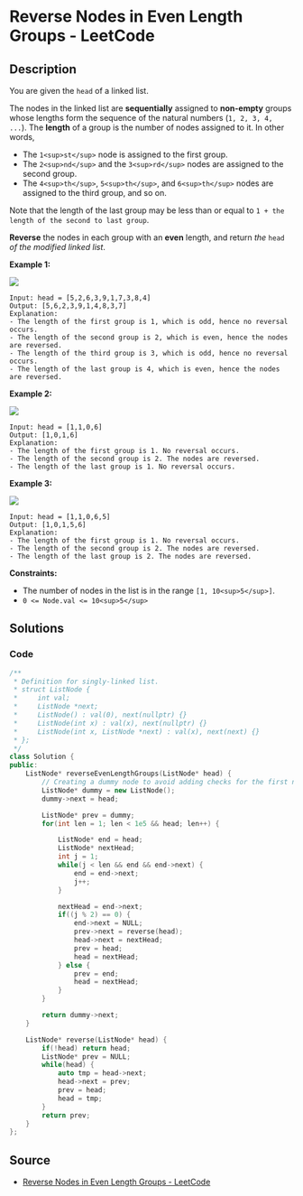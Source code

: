 # Reverse Nodes in Even Length Groups - LeetCode

## Description

You are given the `head` of a linked list.

The nodes in the linked list are **sequentially** assigned to **non-empty** groups whose lengths form the sequence of the natural numbers (`1, 2, 3, 4, ...`). The **length** of a group is the number of nodes assigned to it. In other words,

-   The `1<sup>st</sup>` node is assigned to the first group.
-   The `2<sup>nd</sup>` and the `3<sup>rd</sup>` nodes are assigned to the second group.
-   The `4<sup>th</sup>`, `5<sup>th</sup>`, and `6<sup>th</sup>` nodes are assigned to the third group, and so on.

Note that the length of the last group may be less than or equal to `1 + the length of the second to last group`.

**Reverse** the nodes in each group with an **even** length, and return _the_ `head` _of the modified linked list_.

**Example 1:**

![](https://assets.leetcode.com/uploads/2021/10/25/eg1.png)

```
Input: head = [5,2,6,3,9,1,7,3,8,4]
Output: [5,6,2,3,9,1,4,8,3,7]
Explanation:
- The length of the first group is 1, which is odd, hence no reversal occurs.
- The length of the second group is 2, which is even, hence the nodes are reversed.
- The length of the third group is 3, which is odd, hence no reversal occurs.
- The length of the last group is 4, which is even, hence the nodes are reversed.

```

**Example 2:**

![](https://assets.leetcode.com/uploads/2021/10/25/eg2.png)

```
Input: head = [1,1,0,6]
Output: [1,0,1,6]
Explanation:
- The length of the first group is 1. No reversal occurs.
- The length of the second group is 2. The nodes are reversed.
- The length of the last group is 1. No reversal occurs.

```

**Example 3:**

![](https://assets.leetcode.com/uploads/2021/11/17/ex3.png)

```
Input: head = [1,1,0,6,5]
Output: [1,0,1,5,6]
Explanation:
- The length of the first group is 1. No reversal occurs.
- The length of the second group is 2. The nodes are reversed.
- The length of the last group is 2. The nodes are reversed.

```

**Constraints:**

-   The number of nodes in the list is in the range `[1, 10<sup>5</sup>]`.
-   `0 <= Node.val <= 10<sup>5</sup>`

## Solutions 

### Code

```cpp
/**
 * Definition for singly-linked list.
 * struct ListNode {
 *     int val;
 *     ListNode *next;
 *     ListNode() : val(0), next(nullptr) {}
 *     ListNode(int x) : val(x), next(nullptr) {}
 *     ListNode(int x, ListNode *next) : val(x), next(next) {}
 * };
 */
class Solution {
public:
    ListNode* reverseEvenLengthGroups(ListNode* head) {
        // Creating a dummy node to avoid adding checks for the first node
        ListNode* dummy = new ListNode();
        dummy->next = head;

        ListNode* prev = dummy;
        for(int len = 1; len < 1e5 && head; len++) {

            ListNode* end = head;
            ListNode* nextHead;
            int j = 1;
            while(j < len && end && end->next) {
                end = end->next;
                j++;
            }

            nextHead = end->next;
            if((j % 2) == 0) {
                end->next = NULL;
                prev->next = reverse(head);
                head->next = nextHead;
                prev = head;
                head = nextHead;
            } else {
                prev = end;
                head = nextHead;
            }
        }

        return dummy->next;
    }

    ListNode* reverse(ListNode* head) {
        if(!head) return head;
        ListNode* prev = NULL;
        while(head) {
            auto tmp = head->next;
            head->next = prev;
            prev = head;
            head = tmp;
        }
        return prev;
    }
};
```

## Source
- [Reverse Nodes in Even Length Groups - LeetCode](https://leetcode.com/problems/reverse-nodes-in-even-length-groups/description/)